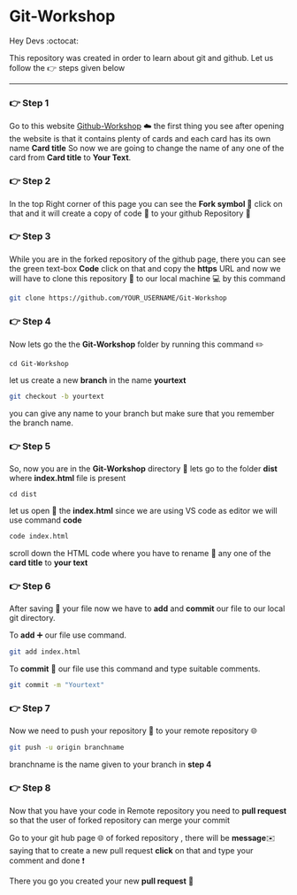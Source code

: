 # Git-Workshop

Hey Devs :octocat:

This repository was created in order to learn about git and github. Let us follow the :point_right: steps given below 
***
### :point_right: Step 1

Go to this website [Github-Workshop](https://git-workshop.netlify.app/) :cloud: the first thing you see after opening the website is that it contains plenty of cards and each  card has its own name **Card title** So now we are going to change the name of any one of the card from **Card title** to **Your Text**.

### :point_right: Step 2

In the top Right corner of this page you can see the **Fork symbol :fork_and_knife:** click on that and it will create a copy of code :page_facing_up: to your 
github Repository :pushpin:

### :point_right: Step 3

While you are in the forked repository of the github page, there you can see the green text-box **Code** click on that and copy the **https** URL and now we will have to clone this repository :closed_book: to our local machine :computer: by this command 

```bash
git clone https://github.com/YOUR_USERNAME/Git-Workshop
```
### :point_right: Step 4

Now lets go the the **Git-Workshop** folder by running this command :pencil2:

```linux
cd Git-Workshop
```

let us create a new **branch** in the name **yourtext**
```bash
git checkout -b yourtext
```
you can give any name to your branch but make sure that you remember the branch name.

### :point_right: Step 5

So, now you are in the **Git-Workshop** directory :file_folder: lets go to the folder **dist** where **index.html** file is present 
```linux
cd dist
```

let us open :open_file_folder: the **index.html** since we are using VS code as editor we will use command **code** 
```bash 
code index.html
```
scroll down the HTML code where you have to  rename :pencil: any one of the **card title** to **your text**

### :point_right: Step 6

After saving :bookmark: your file now we have to **add** and **commit** our file to our local git directory.

To **add** :heavy_plus_sign: our file use command.

```bash
git add index.html
```
To **commit** :paperclip: our file use this command and type suitable comments.

```bash
git commit -m "Yourtext"
```

### :point_right: Step 7

Now we need to push your repository :file_folder: to your remote repository :globe_with_meridians:

```bash
git push -u origin branchname
```
branchname is the name given to your branch in **step 4**

### :point_right: Step 8

Now that you have your code in Remote repository you need to **pull request** so that the user of forked repository can merge  your commit 

Go to your git hub page :globe_with_meridians: of forked repository , there will be **message**:envelope: saying that to create a new pull request **click** on that and type your comment and done :exclamation:

There you go you created your new **pull request** :blue_heart:
